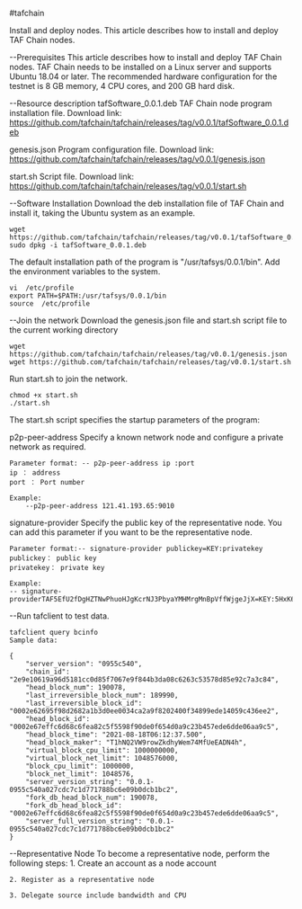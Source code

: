 #tafchain

Install and deploy nodes.
This article describes how to install and deploy TAF Chain nodes.

--Prerequisites
This article describes how to install and deploy TAF Chain nodes. TAF Chain needs to be installed on a Linux server and supports Ubuntu 18.04 or later.
The recommended hardware configuration for the testnet is 8 GB memory, 4 CPU cores, and 200 GB hard disk.

--Resource description
tafSoftware_0.0.1.deb TAF Chain node program installation file. Download link: https://github.com/tafchain/tafchain/releases/tag/v0.0.1/tafSoftware_0.0.1.deb

genesis.json Program configuration file. Download link: https://github.com/tafchain/tafchain/releases/tag/v0.0.1/genesis.json

start.sh Script file. Download link: https://github.com/tafchain/tafchain/releases/tag/v0.0.1/start.sh

--Software Installation
Download the deb installation file of TAF Chain and install it, taking the Ubuntu system as an example.

    wget https://github.com/tafchain/tafchain/releases/tag/v0.0.1/tafSoftware_0.0.1.deb
    sudo dpkg -i tafSoftware_0.0.1.deb
    
The default installation path of the program is "/usr/tafsys/0.0.1/bin". Add the environment variables to the system.

    vi  /etc/profile
    export PATH=$PATH:/usr/tafsys/0.0.1/bin
    source  /etc/profile

--Join the network
Download the genesis.json file and start.sh script file to the current working directory

    wget https://github.com/tafchain/tafchain/releases/tag/v0.0.1/genesis.json 
    wget https://github.com/tafchain/tafchain/releases/tag/v0.0.1/start.sh

Run start.sh to join the network.

    chmod +x start.sh
    ./start.sh
    
The start.sh script specifies the startup parameters of the program:

p2p-peer-address
Specify a known network node and configure a private network as required.

    Parameter format: -- p2p-peer-address ip :port
    ip ： address
    port ： Port number

    Example:
        --p2p-peer-address 121.41.193.65:9010

signature-provider
Specify the public key of the representative node. You can add this parameter if you want to be the representative node.

    Parameter format:-- signature-provider publickey=KEY:privatekey
    publickey： public key
    privatekey： private key

    Example:
    -- signature-providerTAF5EfU2fDgHZTNwPhuoHJgKcrNJ3PbyaYMHMrgMnBpVffWjgeJjX=KEY:5HxK6mfoNr1pbnbYs1AmsKjavJQaoxiNVUdeJD6ZPFZkQvGcZVM

--Run tafclient to test data.

    tafclient query bcinfo
    Sample data:

    {  
        "server_version": "0955c540",  
        "chain_id": "2e9e10619a96d5181cc0d85f7067e9f844b3da08c6263c53578d85e92c7a3c84",  
        "head_block_num": 190078,  
        "last_irreversible_block_num": 189990,  
        "last_irreversible_block_id": "0002e62695f98d2682a1b3d0ee0034ca2a9f8202400f34899ede14059c436ee2",  
        "head_block_id": "0002e67effc6d68c6fea82c5f5598f90de0f654d0a9c23b457ede6dde06aa9c5",  
        "head_block_time": "2021-08-18T06:12:37.500",  
        "head_block_maker": "T1hNQ2VW9rowZkdhyWem74MfUeEADN4h",  
        "virtual_block_cpu_limit": 1000000000,  
        "virtual_block_net_limit": 1048576000,  
        "block_cpu_limit": 1000000,  
        "block_net_limit": 1048576,  
        "server_version_string": "0.0.1-0955c540a027cdc7c1d771788bc6e09b0dcb1bc2",  
        "fork_db_head_block_num": 190078,  
        "fork_db_head_block_id": "0002e67effc6d68c6fea82c5f5598f90de0f654d0a9c23b457ede6dde06aa9c5",  
        "server_full_version_string": "0.0.1-0955c540a027cdc7c1d771788bc6e09b0dcb1bc2"  
    }

--Representative Node
To become a representative node, perform the following steps:
    1. Create an account as a node account
    
    2. Register as a representative node
    
    3. Delegate source include bandwidth and CPU
